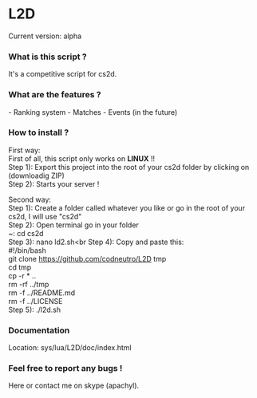 # L2D

Current version: alpha

<h3>What is this script ?</h3>
It's a competitive script for cs2d.

<h3>What are the features ?</h3>
- Ranking system
- Matches
- Events (in the future)

<h3>How to install ?</h3>
First way:<br>
First of all, this script only works on <strong>LINUX</strong> !!<br>
Step 1): Export this project into the root of your cs2d folder by clicking on (downloadig ZIP)<br>
Step 2): Starts your server !

Second way:<br>
Step 1): Create a folder called whatever you like or go in the root of your cs2d, I will use "cs2d"<br>
Step 2): Open terminal go in your folder<br>
~: cd cs2d<br>
Step 3): nano ld2.sh<br
Step 4): Copy and paste this:<br>
 #!/bin/bash <br>
git clone https://github.com/codneutro/L2D tmp <br>
cd tmp <br>
cp -r * ..<br>
rm -rf ../tmp<br>
rm -f ../README.md<br>
rm -f ../LICENSE<br>
Step 5): ./l2d.sh<br>

<h3>Documentation</h3>
Location: sys/lua/L2D/doc/index.html

<h3>Feel free to report any bugs !</h3>
Here or contact me on skype (apachyl).


